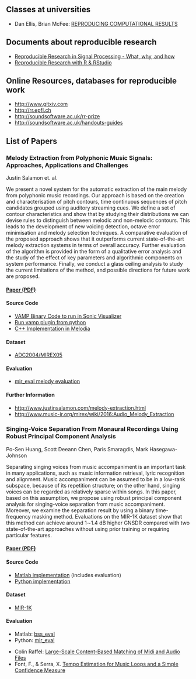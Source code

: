 ## Classes at universities

- Dan Ellis, Brian McFee: [REPRODUCING COMPUTATIONAL RESULTS](http://www.ee.columbia.edu/~dpwe/e6891/)

## Documents about reproducible research

- [Reproducible Research in Signal Processing - What, why, and how](https://infoscience.epfl.ch/record/136640)
- [Reproducible Research with R & RStudio](http://christophergandrud.github.io/RepResR-RStudio/) 

## Online Resources, databases for reproducible work

- http://www.gitxiv.com
- http://rr.epfl.ch
- http://soundsoftware.ac.uk/rr-prize
- http://soundsoftware.ac.uk/handouts-guides

## List of Papers

### Melody Extraction from Polyphonic Music Signals: Approaches, Applications and Challenges
Justin Salamon et. al.

We present a novel system for the automatic extraction of the main melody from polyphonic music recordings. Our approach is based on the creation and characterisation of pitch contours, time continuous sequences of pitch candidates grouped using auditory streaming cues. We define a set of contour characteristics and show that by studying their distributions we can devise rules to distinguish between melodic and non-melodic contours. This leads to the development of new voicing detection, octave error minimisation and melody selection techniques. A comparative evaluation of the proposed approach shows that it outperforms current state-of-the-art melody extraction systems in terms of overall accuracy. Further evaluation of the algorithm is provided in the form of a qualitative error analysis and the study of the effect of key parameters and algorithmic components on system performance. Finally, we conduct a glass ceiling analysis to study the current limitations of the method, and possible directions for future work are proposed.

#### [Paper (PDF)](http://www.justinsalamon.com/uploads/4/3/9/4/4394963/salamon_gomez_ellis_richard_melodyextractionreview_ieeespm_2013.pdf)

#### Source Code

* [VAMP Binary Code to run in Sonic Visualizer](http://mtg.upf.edu/technologies/melodia)
* [Run vamp plugin from python](https://pypi.python.org/pypi/vamp)
* [C++ Implementation in Melodia](http://essentia.upf.edu/documentation/reference/std_PitchMelodia.html)

#### Dataset

* [ADC2004/MIREX05](http://labrosa.ee.columbia.edu/projects/melody/)

#### Evaluation 

* [mir_eval melody evaluation](https://github.com/craffel/mir_eval/blob/master/evaluators/melody_eval.py)

#### Further Information

* http://www.justinsalamon.com/melody-extraction.html
* http://www.music-ir.org/mirex/wiki/2016:Audio_Melody_Extraction

### Singing-Voice Separation From Monaural Recordings Using Robust Principal Component Analysis
Po-Sen Huang, Scott Deeann Chen, Paris Smaragdis, Mark Hasegawa-Johnson

Separating singing voices from music accompaniment is an important task in many applications, such as music information retrieval, lyric recognition and alignment. Music accompaniment can be assumed to be in a low-rank subspace, because of its repetition structure; on the other hand, singing voices can be regarded as relatively sparse within songs. In this paper, based on this assumption, we propose using robust principal component analysis for singing-voice separation from music accompaniment. Moreover, we examine the separation result by using a binary time-frequency masking method. Evaluations on the MIR-1K dataset show that this method can achieve around 1∼1.4 dB higher GNSDR compared with two state-of-the-art approaches without using prior training or requiring particular features.

#### [Paper (PDF)](https://posenhuang.github.io/papers/RPCA_Separation_ICASSP2012.pdf)

#### Source Code

* [Matlab implementation](https://github.com/posenhuang/singingvoiceseparationrpca) (includes evaluation)
* [Python implementation](https://github.com/IoSR-Surrey/untwist) 

#### Dataset

* [MIR-1K](https://sites.google.com/site/unvoicedsoundseparation/mir-1k)

#### Evaluation

* Matlab: [bss_eval](http://bass-db.gforge.inria.fr/bss_eval/)
* Python: [mir_eval](https://github.com/craffel/mir_eval)


- Colin Raffel: [Large-Scale Content-Based Matching of Midi and Audio Files](http://www.gitxiv.com/posts/4foCRJSjf8mDrnigq/large-scale-content-based-matching-of-midi-and-audio-files)
- Font, F., & Serra, X. [Tempo Estimation for Music Loops and a Simple Confidence Measure](https://github.com/ffont/ismir2016)
